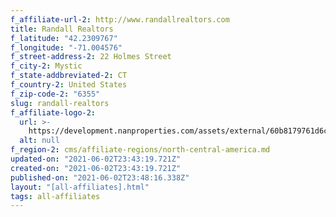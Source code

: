 ```yaml
---
f_affiliate-url-2: http://www.randallrealtors.com
title: Randall Realtors
f_latitude: "42.2309767"
f_longitude: "-71.004576"
f_street-address-2: 22 Holmes Street­
f_city-2: Mystic­
f_state-addbreviated-2: CT­
f_country-2: United States
f_zip-code-2: "6355"
slug: randall-realtors
f_affiliate-logo-2:
  url: >-
    https://development.nanproperties.com/assets/external/60b8179761d6ccaa50d4a036_6081e582e668006fa2c4a14f_60785a59403c7049a1e486b1_randall_realtors_christies_logo_gold_k__2_.png
  alt: null
f_region-2: cms/affiliate-regions/north-central-america.md
updated-on: "2021-06-02T23:43:19.721Z"
created-on: "2021-06-02T23:43:19.721Z"
published-on: "2021-06-02T23:48:16.338Z"
layout: "[all-affiliates].html"
tags: all-affiliates
---
```

